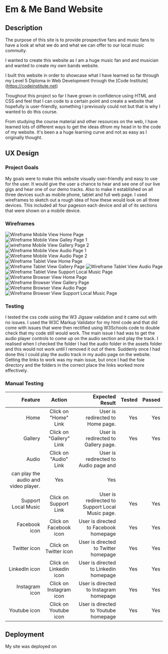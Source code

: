 # Em & Me Band Website 

## Description

The purpose of this site is to provide prospective fans and music fans to have a look at what we do and what we can offer to our local music commuity.

I wanted to create this website as I am a huge music fan and and musician and wanted to create my own bands website.

I built this website in order to showcase what I have learned so far through my Level 5 Diploma in Web Development through the [Code Institute] (<https://codeinstitute.net>)

Troughout this project so far I have grown in confidence using HTML and CSS and feel that I can code to a certain point and create a website that hopefully is user-friendly, something I previously could not but that is why I wanted to do this course.

From studying the course material and other resources on the web, I have learned lots of different ways to get the ideas dfrom my head in to the code of my website. It's been a a huge learning curve and not as easy as I originally thought.

## UX Design

### Project Goals

My goals were to make this website visually user-friendly and easy to use for the user. It would give the user a chance to hear and see one of our live gigs and hear one of our demo tracks. Also to make it established on all three devices such as mobile phone, tablet and full web page.
I used wireframes to sketch out a rough idea of how these would look on all three devices. This included all four pageson each device and all of its sections that were shown on a mobile device.

### Wireframes

![Wireframe Mobile View Home Page](<Home Page Mobile.png>)
![Wireframe Mobile View Galley Page 1](<wireframes/Mobile Wireframe Gallery 1.png>)
![wireframe Mobile View Gallery Page 2](<wireframes/Mobile Wireframe Gallery 2.png>)
![Wireframe Mobile View Audio Page 1](<wireframes/Mobile Wireframe Audio 1.png>)
![Wireframe Mobile View Audio Page 2](<wireframes/Mobile Wireframe Audio 2.png>)
![Wireframe Tablet View Home Page](<wireframes/Tablet Wireframe Home Page.png>)
![Wireframe Tablet View Gallery Page](<wireframes/Tablet Wireframe Gallery.png>)
![Wireframe Tablet View Audio Page](<wireframes/Tablet Wireframe Audio.png>)
![Wireframe Tablet View Support Local Music Page](<Tablet Wireframe Support Local Music.png>)
![Wireframe Browser View Home Page](<WebBrowser Wireframe Home Page.png>)
![Wireframe Browser View Gallery Page](<WebBrowser Wireframe Gallery.png>)
![Wireframe Browser View Audio Page](<WebBrowser Wireframe Audio.png>)
![Wireframe Browser View Support Local Music Page](<WebBrowser Wireframe Support Local Music.png>)

### Testing

I tested the css code using the W3 Jigsaw validation and it came out with no issues. I used the W3C Markup Validator for my html code and that did come with issues that were then rectified using W3Schools code to double check that my code still would work. The main issue I had was to get the audio player controls to come up on the audio section and play the track. I realised when I checked the folder I had the audio folder in the assets folder and this would not work until I removed it out of there. Suddenly once I had done this I could play the audio track in my audio page on the website. Getting the links to work was my main issue, but once I had the foie directory and the folders in the correct place the links worked more effectively. 

### Manual Testing

| Feature                 |  Action                  | Expected Result                                |  Tested             | Passed        |
| -----------------------:|:------------------------:| ----------------------------------------------:|--------------------:|--------------:|
| Home                    | Click on "Home" Link     | User is redirected to Home page.               | Yes                 | Yes           |
| Gallery                 | Click on "Gallery" Link  | User is redirected to Gallery page.            | Yes                 | Yes           |
| Audio                   | Click on "Audio" Link    | User is redirected to Audio page and 
                                                       can play the audio and video player.           | Yes                 | Yes           |
| Support Local Music     | Click on Support Link    | User is redirected to Support Local Music page.| Yes                 | Yes           |
| Facebook icon           | Click on Facebook icon   | User is directed to Facebook homepage          | Yes                 | Yes           |
| Twitter icon            | Click on Twitter icon    | User is directed to Twitter homepage           | Yes                 | Yes           |
| LinkedIn icon           | Click on Linkedin icon   | User is directed to Linkedin homepage          | Yes                 | Yes           |
| Instagram icon          | Click on Instagram icon  | User is directed to Instagram homepage         | Yes                 | Yes           |
| Youtube icon            | Click on Youtube icon    | User is directed to Youtube homepage           | Yes                 | Yes           |

## Deployment
My site was deployed on 